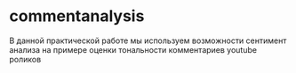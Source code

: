 # commentanalysis 
В данной практической работе мы используем возможности сентимент анализа на примере оценки тональности комментариев youtube роликов
